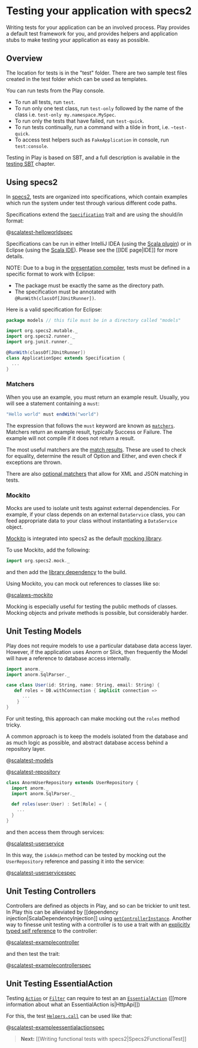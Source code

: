<!--- Copyright (C) 2009-2013 Typesafe Inc. <http://www.typesafe.com> -->
# Testing your application with specs2

Writing tests for your application can be an involved process.  Play provides a default test framework for you, and provides helpers and application stubs to make testing your application as easy as possible.

## Overview

The location for tests is in the "test" folder.  There are two sample test files created in the test folder which can be used as templates.

You can run tests from the Play console.

* To run all tests, run `test`.
* To run only one test class, run `test-only` followed by the name of the class i.e. `test-only my.namespace.MySpec`.
* To run only the tests that have failed, run `test-quick`.
* To run tests continually, run a command with a tilde in front, i.e. `~test-quick`.
* To access test helpers such as `FakeApplication` in console, run `test:console`.

Testing in Play is based on SBT, and a full description is available in the [testing SBT](http://www.scala-sbt.org/0.13.0/docs/Detailed-Topics/Testing) chapter.

## Using specs2

In [specs2](http://etorreborre.github.io/specs2/), tests are organized into specifications, which contain examples which run the system under test through various different code paths.

Specifications extend the [`Specification`](http://etorreborre.github.io/specs2/api/SPECS2-2.2/index.html#org.specs2.mutable.Specification) trait and are using the should/in format:

@[scalatest-helloworldspec](code/specs2/HelloWorldSpec.scala)

Specifications can be run in either IntelliJ IDEA (using the [Scala plugin](http://blog.jetbrains.com/scala/)) or in Eclipse (using the [Scala IDE](http://scala-ide.org/)).  Please see the [[IDE page|IDE]] for more details.

NOTE: Due to a bug in the [presentation compiler](https://scala-ide-portfolio.assembla.com/spaces/scala-ide/support/tickets/1001843-specs2-tests-with-junit-runner-are-not-recognized-if-there-is-package-directory-mismatch#/activity/ticket:), tests must be defined in a specific format to work with Eclipse:

* The package must be exactly the same as the directory path.
* The specification must be annotated with `@RunWith(classOf[JUnitRunner])`.

Here is a valid specification for Eclipse:

```scala
package models // this file must be in a directory called "models"

import org.specs2.mutable._
import org.specs2.runner._
import org.junit.runner._

@RunWith(classOf[JUnitRunner])
class ApplicationSpec extends Specification {
  ...
}
```

### Matchers

When you use an example, you must return an example result. Usually, you will see a statement containing a `must`:

```scala
"Hello world" must endWith("world")
```

The expression that follows the `must` keyword are known as [`matchers`](http://etorreborre.github.io/specs2/guide/org.specs2.guide.Matchers.html). Matchers return an example result, typically Success or Failure.  The example will not compile if it does not return a result.

The most useful matchers are the [match results](http://etorreborre.github.io/specs2/guide/org.specs2.guide.Matchers.html#Match+results).  These are used to check for equality, determine the result of Option and Either, and even check if exceptions are thrown.

There are also [optional matchers](http://etorreborre.github.io/specs2/guide/org.specs2.guide.Matchers.html#Optional) that allow for XML and JSON matching in tests.

### Mockito

Mocks are used to isolate unit tests against external dependencies.  For example, if your class depends on an external `DataService` class, you can feed appropriate data to your class without instantiating a `DataService` object.

[Mockito](https://code.google.com/p/mockito/) is integrated into specs2 as the default [mocking library](http://etorreborre.github.io/specs2/guide/org.specs2.guide.Matchers.html#Mock+expectations).

To use Mockito, add the following:

```scala
import org.specs2.mock._
```

and then add the [library dependency](http://mvnrepository.com/artifact/org.mockito/mockito-core) to the build.

Using Mockito, you can mock out references to classes like so:

@[scalaws-mockito](code/specs2/ExampleMockitoSpec.scala)

Mocking is especially useful for testing the public methods of classes.  Mocking objects and private methods is possible, but considerably harder.

## Unit Testing Models

Play does not require models to use a particular database data access layer.  However, if the application uses Anorm or Slick, then frequently the Model will have a reference to database access internally.

```scala
import anorm._
import anorm.SqlParser._

case class User(id: String, name: String, email: String) {
   def roles = DB.withConnection { implicit connection =>
      ...
    }
}
```

For unit testing, this approach can make mocking out the `roles` method tricky.

A common approach is to keep the models isolated from the database and as much logic as possible, and abstract database access behind a repository layer.

@[scalatest-models](code/models/User.scala)

@[scalatest-repository](code/services/UserRepository.scala)

```scala
class AnormUserRepository extends UserRepository {
  import anorm._
  import anorm.SqlParser._

  def roles(user:User) : Set[Role] = {
    ...
  }
}
```

and then access them through services:

@[scalatest-userservice](code/services/UserService.scala)

In this way, the `isAdmin` method can be tested by mocking out the `UserRepository` reference and passing it into the service:

@[scalatest-userservicespec](code/specs2/UserServiceSpec.scala)

## Unit Testing Controllers

Controllers are defined as objects in Play, and so can be trickier to unit test.  In Play this can be alleviated by [[dependency injection|ScalaDependencyInjection]] using [`getControllerInstance`](api/scala/index.html#play.api.GlobalSettings@getControllerInstance).  Another way to finesse unit testing with a controller is to use a trait with an [explicitly typed self reference](http://www.naildrivin5.com/scalatour/wiki_pages/ExplcitlyTypedSelfReferences) to the controller:

@[scalatest-examplecontroller](code/specs2/ExampleControllerSpec.scala)

and then test the trait:

@[scalatest-examplecontrollerspec](code/specs2/ExampleControllerSpec.scala)

## Unit Testing EssentialAction

Testing [`Action`](api/scala/index.html#play.api.mvc.Action) or [`Filter`](api/scala/index.html#play.api.mvc.Filter) can require to test an an [`EssentialAction`](api/scala/index.html#play.api.mvc.EssentialAction) ([[more information about what an EssentialAction is|HttpApi]])

For this, the test [`Helpers.call`](api/scala/index.html#play.api.test.Helpers@call) can be used like that:

@[scalatest-exampleessentialactionspec](code/specs2/ExampleEssentialActionSpec.scala)


> **Next:** [[Writing functional tests with specs2|Specs2FunctionalTest]]
